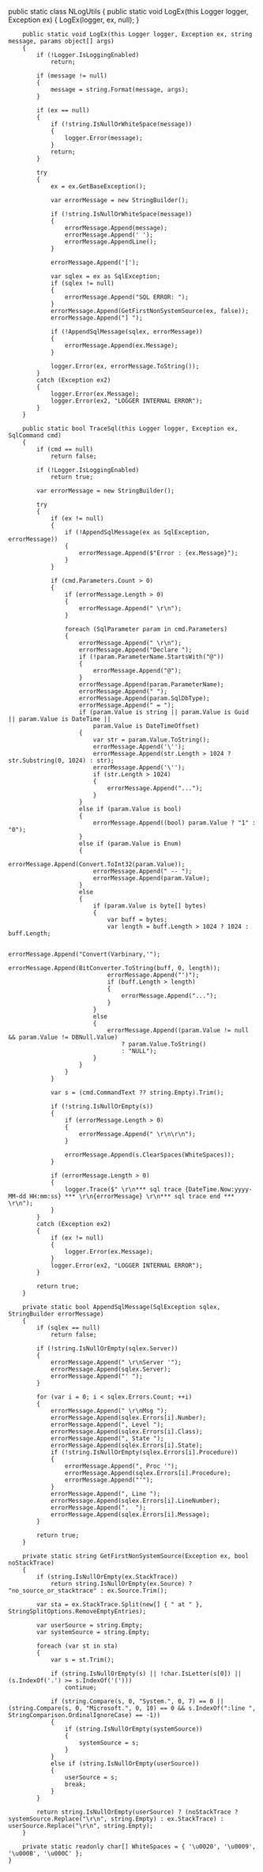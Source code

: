   public static class NLogUtils
    {
		public static void LogEx(this Logger logger, Exception ex)
		{
			LogEx(logger, ex, null);
		}

		public static void LogEx(this Logger logger, Exception ex, string message, params object[] args)
		{
            if (!Logger.IsLoggingEnabled)
                return;

			if (message != null)
			{
				message = string.Format(message, args);
			}

			if (ex == null)
			{
				if (!string.IsNullOrWhiteSpace(message))
				{
				    logger.Error(message);
				}
				return;
			}

			try
			{
				ex = ex.GetBaseException();

				var errorMessage = new StringBuilder();

				if (!string.IsNullOrWhiteSpace(message))
				{
					errorMessage.Append(message);
					errorMessage.Append(' ');
					errorMessage.AppendLine();
				}

				errorMessage.Append('[');

				var sqlex = ex as SqlException;
				if (sqlex != null)
				{
					errorMessage.Append("SQL ERROR: ");
				}
				errorMessage.Append(GetFirstNonSystemSource(ex, false));
				errorMessage.Append("] ");

				if (!AppendSqlMessage(sqlex, errorMessage))
				{
                    errorMessage.Append(ex.Message);
                }

			    logger.Error(ex, errorMessage.ToString());
			}
			catch (Exception ex2)
			{
			    logger.Error(ex.Message);
			    logger.Error(ex2, "LOGGER INTERNAL ERROR");
			}
		}

		public static bool TraceSql(this Logger logger, Exception ex, SqlCommand cmd)
		{
		    if (cmd == null)
		        return false;

		    if (!Logger.IsLoggingEnabled)
		        return true;

		    var errorMessage = new StringBuilder();

		    try
		    {
		        if (ex != null)
		        {
		            if (!AppendSqlMessage(ex as SqlException, errorMessage))
		            {
		                errorMessage.Append($"Error : {ex.Message}");
		            }
		        }

		        if (cmd.Parameters.Count > 0)
		        {
		            if (errorMessage.Length > 0)
		            {
		                errorMessage.Append(" \r\n");
		            }

		            foreach (SqlParameter param in cmd.Parameters)
		            {
		                errorMessage.Append(" \r\n");
		                errorMessage.Append("Declare ");
		                if (!param.ParameterName.StartsWith("@"))
		                {
		                    errorMessage.Append("@");
		                }
		                errorMessage.Append(param.ParameterName);
		                errorMessage.Append(" ");
		                errorMessage.Append(param.SqlDbType);
		                errorMessage.Append(" = ");
		                if (param.Value is string || param.Value is Guid || param.Value is DateTime ||
		                    param.Value is DateTimeOffset)
		                {
		                    var str = param.Value.ToString();
		                    errorMessage.Append('\'');
		                    errorMessage.Append(str.Length > 1024 ? str.Substring(0, 1024) : str);
		                    errorMessage.Append('\'');
		                    if (str.Length > 1024)
		                    {
		                        errorMessage.Append("...");
		                    }
		                }
		                else if (param.Value is bool)
		                {
		                    errorMessage.Append((bool) param.Value ? "1" : "0");
		                }
		                else if (param.Value is Enum)
		                {
		                    errorMessage.Append(Convert.ToInt32(param.Value));
		                    errorMessage.Append(" -- ");
		                    errorMessage.Append(param.Value);
		                }
		                else
		                {
		                    if (param.Value is byte[] bytes)
		                    {
		                        var buff = bytes;
		                        var length = buff.Length > 1024 ? 1024 : buff.Length;

		                        errorMessage.Append("Convert(Varbinary,'");
		                        errorMessage.Append(BitConverter.ToString(buff, 0, length));
		                        errorMessage.Append("')");
		                        if (buff.Length > length)
		                        {
		                            errorMessage.Append("...");
		                        }
		                    }
		                    else
		                    {
		                        errorMessage.Append((param.Value != null && param.Value != DBNull.Value)
		                            ? param.Value.ToString()
		                            : "NULL");
		                    }
		                }
		            }
		        }

		        var s = (cmd.CommandText ?? string.Empty).Trim();

		        if (!string.IsNullOrEmpty(s))
		        {
		            if (errorMessage.Length > 0)
		            {
		                errorMessage.Append(" \r\n\r\n");
		            }

		            errorMessage.Append(s.ClearSpaces(WhiteSpaces));
		        }

		        if (errorMessage.Length > 0)
		        {
		            logger.Trace($" \r\n*** sql trace {DateTime.Now:yyyy-MM-dd HH:mm:ss} *** \r\n{errorMessage} \r\n*** sql trace end *** \r\n");
		        }
		    }
		    catch (Exception ex2)
		    {
		        if (ex != null)
		        {
		            logger.Error(ex.Message);
		        }
		        logger.Error(ex2, "LOGGER INTERNAL ERROR");
		    }

		    return true;
		}

		private static bool AppendSqlMessage(SqlException sqlex, StringBuilder errorMessage)
		{
		    if (sqlex == null)
		        return false;

			if (!string.IsNullOrEmpty(sqlex.Server))
			{
				errorMessage.Append(" \r\nServer '");
				errorMessage.Append(sqlex.Server);
				errorMessage.Append("' ");
			}

			for (var i = 0; i < sqlex.Errors.Count; ++i)
			{
				errorMessage.Append(" \r\nMsg ");
				errorMessage.Append(sqlex.Errors[i].Number);
				errorMessage.Append(", Level ");
				errorMessage.Append(sqlex.Errors[i].Class);
				errorMessage.Append(", State ");
				errorMessage.Append(sqlex.Errors[i].State);
				if (!string.IsNullOrEmpty(sqlex.Errors[i].Procedure))
				{
					errorMessage.Append(", Proc '");
					errorMessage.Append(sqlex.Errors[i].Procedure);
					errorMessage.Append("'");
				}
				errorMessage.Append(", Line ");
				errorMessage.Append(sqlex.Errors[i].LineNumber);
				errorMessage.Append(".  ");
				errorMessage.Append(sqlex.Errors[i].Message);
			}

		    return true;
		}

	    private static string GetFirstNonSystemSource(Exception ex, bool noStackTrace)
		{
			if (string.IsNullOrEmpty(ex.StackTrace))
				return string.IsNullOrEmpty(ex.Source) ? "no_source_or_stacktrace" : ex.Source.Trim();

			var sta = ex.StackTrace.Split(new[] { " at " }, StringSplitOptions.RemoveEmptyEntries);

			var userSource = string.Empty;
			var systemSource = string.Empty;

            foreach (var st in sta)
            {
                var s = st.Trim();

                if (string.IsNullOrEmpty(s) || !char.IsLetter(s[0]) || (s.IndexOf('.') >= s.IndexOf('(')))
                    continue;

                if (string.Compare(s, 0, "System.", 0, 7) == 0 || (string.Compare(s, 0, "Microsoft.", 0, 10) == 0 && s.IndexOf(":line ", StringComparison.OrdinalIgnoreCase) == -1))
                {
                    if (string.IsNullOrEmpty(systemSource))
                    {
                        systemSource = s;
                    }
                }
                else if (string.IsNullOrEmpty(userSource))
                {
                    userSource = s;
                    break;
                }
            }

            return string.IsNullOrEmpty(userSource) ? (noStackTrace ? systemSource.Replace("\r\n", string.Empty) : ex.StackTrace) : userSource.Replace("\r\n", string.Empty);
		}

        private static readonly char[] WhiteSpaces = { '\u0020', '\u0009', '\u000B', '\u000C' };
	}
